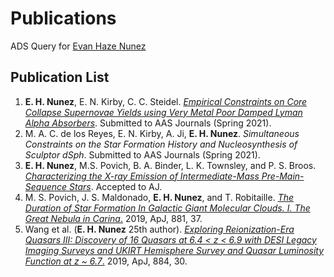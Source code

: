 # Publications

ADS Query for [Evan Haze Nunez](https://ui.adsabs.harvard.edu/#search/q=%20%20author%3A%22Haze%20Nunez%2C%20Evan%22&sort=date%20desc%2C%20bibcode%20desc&p_=0)

## Publication List
1. **E. H. Nunez**, E. N. Kirby, C. C. Steidel. [*Empirical Constraints on Core Collapse Supernovae Yields using Very Metal Poor Damped Lyman Alpha Absorbers*](https://arxiv.org/abs/2108.00659). Submitted to AAS Journals (Spring 2021).
2. M. A. C. de los Reyes, E. N. Kirby, A. Ji, **E. H. Nunez**. *Simultaneous Constraints on the Star Formation History and Nucleosynthesis of Sculptor dSph*. Submitted to AAS Journals (Spring 2021).
3. **E. H. Nunez**, M.S. Povich, B. A. Binder, L. K. Townsley, and P. S. Broos. [*Characterizing the X-ray Emission of Intermediate-Mass Pre-Main-Sequence Stars*](https://arxiv.org/abs/2103.13376). Accepted to AJ.
4. M. S. Povich, J. S. Maldonado, **E. H. Nunez**, and T. Robitaille. [*The Duration of Star Formation In Galactic Giant Molecular Clouds. I. The Great Nebula in Carina*.](https://ui.adsabs.harvard.edu/abs/2019ApJ...881...37P/abstract) 2019, ApJ, 881, 37. 
5. Wang et al. (**E. H. Nunez** 25th author). [*Exploring Reionization-Era Quasars III: Discovery of 16 Quasars at 6.4 < z < 6.9 with DESI Legacy Imaging Surveys and UKIRT Hemisphere Survey and Quasar Luminosity Function at z ~ 6.7*.](https://ui.adsabs.harvard.edu/abs/2019ApJ...884...30W/abstract) 2019, ApJ, 884, 30.
